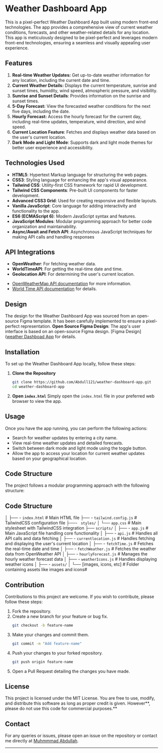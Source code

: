 # Weather Dashboard App

This is a pixel-perfect Weather Dashboard App built using modern front-end technologies. The app provides a comprehensive view of current weather conditions, forecasts, and other weather-related details for any location. This app is meticulously designed to be pixel-perfect and leverages modern front-end technologies, ensuring a seamless and visually appealing user experience.

## Features
1. **Real-time Weather Updates:**
Get up-to-date weather information for any location, including the current date and time.
2. **Current Weather Details:** 
Displays the current temperature, sunrise and sunset times, humidity, wind speed, atmospheric pressure, and visibility.
3. **Sunrise and Sunset Details**: Provides information on the sunrise and sunset times.
4. **5-Day Forecast:**
View the forecasted weather conditions for the next five days, including the date.
5. **Hourly Forecast:**
Access the hourly forecast for the current day, including real-time updates, temperature, wind direction, and wind speed.
6.  **Current Location Feature**:
 Fetches and displays weather data based on the user's current location.
7. **Dark Mode and Light Mode**:
 Supports dark and light mode themes for better user experience and accessibility.

## Technologies Used

- **HTML5**: Hypertext Markup language for structuring the web pages.
- **CSS3**: Styling language for enhancing the app's visual appearance.
- **Tailwind CSS**: Utility-first CSS framework for rapid UI development.
- **Tailwind CSS Components**: Pre-built UI components for faster development.
- **Advanced CSS3 Grid**: Used for creating responsive and flexible layouts.
- **Vanilla JavaScript**: Core language for adding interactivity and functionality to the app.
- **ES6 (ECMAScript 6)**: Modern JavaScript syntax and features.
- **JavaScript Modules**: Modular programming approach for better code organization and maintainability.
- **Async/Await and Fetch API**: Asynchronous JavaScript techniques for making API calls and handling responses

## API Integrations
- **OpenWeather**: For fetching weather data.
- **WorldTimeAPI**: For getting the real-time date and time.
- **Geolocation API**: For determining the user's current location.

* [OpenWeatherMap API documentation](https://openweathermap.org/api) for more information.
* [World Time API documentation](https://worldtimeapi.org/api) for details.

## Design
The design for the Weather Dashboard App was sourced from an open-source Figma template. It has been carefully implemented to ensure a pixel-perfect representation.
**Open Source Figma Design**: The app's user interface is based on an open-source Figma design.
[Figma Design]([weather Dashboad App](https://www.figma.com/design/7aWA4f1MiooSemq7KvTHbK/Weather-Dashboard-(Community)?node-id=1-3) for details.


## Installation

To set up the Weather Dashboard App locally, follow these steps:

1. **Clone the Repository**
    ```bash
    git clone https://github.com/Abdull121/weather-dashboard-app.git
    cd weather-dashboard-app
    ```

2. **Open `index.html`**
   Simply open the `index.html` file in your preferred web browser to view the app.

## Usage

Once you have the app running, you can perform the following actions:
- Search for weather updates by entering a city name.
- View real-time weather updates and detailed forecasts.
- Switch between dark mode and light mode using the toggle button.
- Allow the app to access your location for current weather updates based on your geographical location.

## Code Structure

The project follows a modular programming approach with the following structure:


## Code Structure
│
├── -  `index.html` # Main HTML file
├── - `tailwind.config.js` # TailwindCSS configuration file
├──- ` styles/`
│ └── `app.css` # Main stylesheet with TailwindCSS integration
├── `scripts/`
│ ├── -  `app.js` # Main JavaScript file handling core functionality
│ ├── - `api.js` # Handles all API calls and data fetching
│ ├── - `currentlocation.js` # Handles fetching and displaying the user's current location
│ ├── - `fetchTime.js` # Fetches the real-time date and time
│ ├── - `fetchWeather.js` # Fetches the weather data from OpenWeather API
│ ├── - `hourlyForecast.js` # Manages the hourly weather forecast data
│ ├── - `weatherIcons.js` # Handles displaying weather icons
│ 
├── - `assets/`
│ └── [images, icons, etc] # Folder containing assets like images and icons#



## Contribution

Contributions to this project are welcome. If you wish to contribute, please follow these steps:

1. Fork the repository.
2. Create a new branch for your feature or bug fix.
    ```bash
    git checkout -b feature-name
    ```
3. Make your changes and commit them.
    ```bash
    git commit -m "Add feature-name"
    ```
4. Push your changes to your forked repository.
    ```bash
    git push origin feature-name
    ```
5. Open a Pull Request detailing the changes you have made.

## License

This project is licensed under the MIT License. You are free to use, modify, and distribute this software as long as proper credit is given. However**, please do not use this code for commercial purposes.**

## Contact

For any queries or issues, please open an issue on the repository or contact me directly at [Muhmmmad Abdullah](mailto:abdullahiman8875@gmail.com).

---


